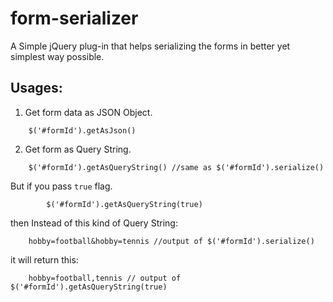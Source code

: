 form-serializer
===============

A Simple jQuery plug-in that helps serializing the forms in better yet simplest way possible.

Usages:
-------
1) Get form data as JSON Object.
```
	$('#formId').getAsJson()
```
2) Get form as Query String.

```
	$('#formId').getAsQueryString() //same as $('#formId').serialize()
```
But if you pass `true` flag.
```
		$('#formId').getAsQueryString(true)
```
then Instead of this kind of Query String: 
```
	hobby=football&hobby=tennis //output of $('#formId').serialize()
```
it will return this: 
```
	hobby=football,tennis // output of $('#formId').getAsQueryString(true)
```